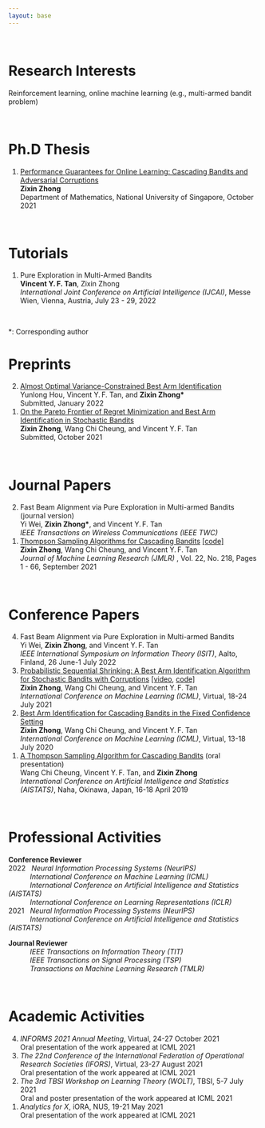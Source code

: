 ```yaml
---
layout: base
---
```


<br/>
 
# Research Interests
Reinforcement learning, online machine learning (e.g., multi-armed bandit problem)

<br/>


# Ph.D Thesis  
<!-- Ph.&thinsp;D.&thinsp;Thesis --> 
<ol reversed>
<li> <a href="https://scholarbank.nus.edu.sg/handle/10635/204935">Performance Guarantees for Online Learning: Cascading Bandits and Adversarial Corruptions</a>
<br> <b>Zixin Zhong</b>
<!-- <br> Supervisors: Prof.&thinsp;Vincent Y.&thinsp;F. Tan, Prof.&thinsp;Wang Chi Cheung -->
<br> Department of Mathematics, National University of Singapore, October 2021 
 </li> 
 
 </ol> 
 
 <br/> 
 
 
# Tutorials
<ol reversed>
<li> Pure Exploration in Multi-Armed Bandits 
<br> <b>Vincent Y.&thinsp;F. Tan</b>, Zixin Zhong
<br> <i>International Joint Conference on Artificial Intelligence (IJCAI)</i>, Messe Wien, Vienna, Austria, July 23 - 29, 2022
 </li> 
 
 </ol> 
 
 <br/> 
 
 
 *: Corresponding author


# Preprints
<!-- Submitted Manuscripts -->
<ol reversed>
<li> <a href="https://arxiv.org/abs/2201.10142">Almost Optimal Variance-Constrained Best Arm Identification</a>
<br> Yunlong Hou, Vincent Y.&thinsp;F. Tan, and <b>Zixin Zhong*</b>
<br> Submitted, January 2022
<!--  July 2021  -->
 </li> 
 
<li> <a href="https://arxiv.org/abs/2110.08627">On the Pareto Frontier of Regret Minimization and Best Arm Identification in Stochastic Bandits</a>
<br> <b>Zixin Zhong</b>, Wang Chi Cheung, and Vincent Y.&thinsp;F. Tan
<br> Submitted, October 2021
<!--  July 2021  -->
 </li> 
 
 </ol> 
 
 <br/>

# Journal Papers
<!-- Submitted Manuscripts -->
<ol reversed>
 
<li> Fast Beam Alignment via Pure Exploration in Multi-armed Bandits (journal version)
<br> Yi Wei, <b>Zixin Zhong*</b>, and Vincent Y.&thinsp;F. Tan
<br> <i>IEEE Transactions on Wireless Communications (IEEE TWC)</i>
 </li>

 
 
<li> <a href="https://jmlr.org/papers/v22/20-447.html">Thompson Sampling Algorithms for Cascading Bandits</a> 
 <a href="https://github.com/zixinzh/2021-JMLR.git">[code]</a> 
<br> <b>Zixin Zhong</b>, Wang Chi Cheung, and Vincent Y.&thinsp;F. Tan
<br> <i>Journal of Machine Learning Research (JMLR)</i> , Vol. 22, No. 218, Pages 1 - 66, September 2021
<!--  July 2021  -->
 </li> 
 
 </ol>
 
<!-- 1. <a href="https://arxiv.org/abs/1810.01187">Thompson Sampling Algorithms for Cascading Bandits</a>
<br> **Zixin Zhong**, Wang Chi Cheung, and Vincent Y.&thinsp;F. Tan
<br> Submitted to *Journal of Machine Learning Research (JMLR)* in revised form, May 2021
<!-- 1. **Zixin Zhong**, Wang Chi Cheung, and Vincent Y.&thinsp;F. Tan, "Thompson Sampling Algorithms for Cascading Bandits", submitted to *Journal of Machine Learning Research (JMLR)* in revised form, May 2021. <a href="https://arxiv.org/abs/1810.01187">[Link]</a> -->
 

<br/>


# Conference Papers
<ol reversed>
<li> Fast Beam Alignment via Pure Exploration in Multi-armed Bandits
<br> Yi Wei, <b>Zixin Zhong</b>, and Vincent Y.&thinsp;F. Tan
<br> <i>IEEE International Symposium on Information Theory (ISIT)</i>, Aalto, Finland, 26 June-1 July 2022
 </li>
 
<li> <a href="http://proceedings.mlr.press/v139/zhong21a.html">Probabilistic Sequential Shrinking: A Best Arm Identification Algorithm for Stochastic Bandits with Corruptions</a> 
  <a href="../cv/corrupBAI_talk_12_min.mp4">[video</a>,
 <a href="https://github.com/zixinzh/2021-ICML.git">code]</a>
<br> <b>Zixin Zhong</b>, Wang Chi Cheung, and Vincent Y.&thinsp;F. Tan
<br> <i>International Conference on Machine Learning (ICML)</i>, Virtual, 18-24 July 2021
 </li>
 
<li> <a href="http://proceedings.mlr.press/v119/zhong20a.html">Best Arm Identification for Cascading Bandits in the Fixed Confidence Setting</a>
<br> <b>Zixin Zhong</b>, Wang Chi Cheung, and Vincent Y.&thinsp;F. Tan
<br> <i>International Conference on Machine Learning (ICML)</i>, Virtual, 13-18 July 2020
 </li>
 
<li> <a href="http://proceedings.mlr.press/v89/cheung19a.html">A Thompson Sampling Algorithm for Cascading Bandits</a> (oral presentation)
<br> Wang Chi Cheung, Vincent Y.&thinsp;F. Tan, and <b>Zixin Zhong</b>
<br> <i>International Conference on Artificial Intelligence and Statistics (AISTATS)</i>, Naha, Okinawa, Japan, 16-18 April 2019
 </li> 
 
 </ol>
<!-- <sup>\*</sup>,  -->
<br/>

<!-- 1. **Zixin Zhong**, Wang Chi Cheung, and Vincent Y.&thinsp;F. Tan, "Probabilistic Sequential Shrinking: A Best Arm Identification Algorithm for Stochastic Bandits with Corruptions", *International Conference on Machine Learning (ICML)*, 2021. <a href="https://arxiv.org/abs/2010.07904">[Link]</a>
1. **Zixin Zhong**, Wang Chi Cheung, and Vincent Y.&thinsp;F. Tan, "Best Arm Identification for Cascading Bandits in the Fixed Confidence Setting", *International Conference on Machine Learning (ICML)*, 2020. <a href="http://proceedings.mlr.press/v119/zhong20a.html">[Link]</a>
1. Wang Chi Cheung, Vincent Y.&thinsp;F. Tan, and **Zixin Zhong**, "A Thompson Sampling Algorithm for Cascading Bandits" (oral presentation), *International Conference on Artificial Intelligence and Statistics (AISTATS)*, Naha, Okinawa, Japan, 2019. <a href="http://proceedings.mlr.press/v89/cheung19a.html">[Link]</a>
<!-- <sup>\*</sup>,  --> 
<!-- <br/> -->



# Professional Activities
<!-- <table cellspacing="0" cellpadding="0" border="0">
  <tr>
    <td>2022</td>
    <td><i>International Conference on Machine Learning (ICML)</i></td>
  </tr>
  <tr>
    <td> </td>
    <td><i>International Conference on Artificial Intelligence and Statistics (AISTATS)</i></td>
  </tr>
</table> -->

<b>Conference Reviewer</b>
<br>
2022 &nbsp; <i>Neural Information Processing Systems (NeurIPS)</i>
<br>
&nbsp;&nbsp;&nbsp;&nbsp;&nbsp;&nbsp;&nbsp;&nbsp;&nbsp;&nbsp; <i>International Conference on Machine Learning (ICML)</i>
<br>
&nbsp;&nbsp;&nbsp;&nbsp;&nbsp;&nbsp;&nbsp;&nbsp;&nbsp;&nbsp; <i>International Conference on Artificial Intelligence and Statistics (AISTATS)</i>
<br>
&nbsp;&nbsp;&nbsp;&nbsp;&nbsp;&nbsp;&nbsp;&nbsp;&nbsp;&nbsp; <i>International Conference on Learning Representations (ICLR)</i>
<br>
2021 &nbsp; <i>Neural Information Processing Systems (NeurIPS)</i>
<br>
&nbsp;&nbsp;&nbsp;&nbsp;&nbsp;&nbsp;&nbsp;&nbsp;&nbsp;&nbsp; <i>International Conference on Artificial Intelligence and Statistics (AISTATS)</i>

<b>Journal Reviewer</b>
<br>
&nbsp;&nbsp;&nbsp;&nbsp;&nbsp;&nbsp;&nbsp;&nbsp;&nbsp;&nbsp; <i>IEEE Transactions on Information Theory (TIT)</i>
<br>
&nbsp;&nbsp;&nbsp;&nbsp;&nbsp;&nbsp;&nbsp;&nbsp;&nbsp;&nbsp; <i>IEEE Transactions on Signal Processing (TSP)</i>
<br>
&nbsp;&nbsp;&nbsp;&nbsp;&nbsp;&nbsp;&nbsp;&nbsp;&nbsp;&nbsp; <i>Transactions on Machine Learning Research (TMLR)</i>


<!-- <ol reversed>
<li> Reviewer of <i>International Conference on Machine Learning (ICML)</i>, 2022   </li>
<li> Reviewer of <i>International Conference on Artificial Intelligence and Statistics (AISTATS)</i>, 2022   </li>
<li> Reviewer of <i>International Conference on Learning Representations (ICLR)</i>, 2022   </li>
<li> Reviewer of <i>Neural Information Processing Systems (NeurIPS)</i>, 2021  </li>
<li> Reviewer of <i>International Conference on Artificial Intelligence and Statistics (AISTATS)</i>, 2021  </li>
<li> Reviewer of <i>IEEE Transactions on Information Theory (TIT)</i>  </li>
<li> Reviewer of <i>IEEE Transactions on Signal Processing (TSP)</i>  </li>
<li> Reviewer of <i>Transactions on Machine Learning Research (TMLR)</i> </li>
 </ol> -->

<br/>

# Academic Activities
<ol reversed>
 
 <li> <i> INFORMS 2021 Annual Meeting</i>, Virtual, 24-27 October 2021
  <br> Oral presentation of the work appeared at ICML 2021    </li> 
 
<li> <i> The 22nd Conference of the International Federation of Operational Research Societies (IFORS)</i>, Virtual, 23-27 August 2021
  <br> Oral presentation of the work appeared at ICML 2021    </li> 
 
<li> <i>The 3rd TBSI Workshop on Learning Theory (WOLT)</i>, TBSI, 5-7 July 2021
 <br> Oral and poster presentation of the work appeared at ICML 2021    </li>

 <li> <i>Analytics for X</i>, iORA, NUS, 19-21 May 2021
  <br> Oral presentation of the work appeared at ICML 2021    </li> 
 
 </ol>
